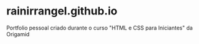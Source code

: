 # rainirrangel.github.io
Portfolio pessoal criado durante o curso "HTML e CSS para Iniciantes" da Origamid
